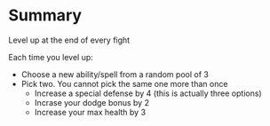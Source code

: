 # Summary

Level up at the end of every fight

Each time you level up: 
- Choose a new ability/spell from a random pool of 3
- Pick two. You cannot pick the same one more than once
  - Increase a special defense by 4 (this is actually three options)
  - Incrase your dodge bonus by 2
  - Increase your max health by 3